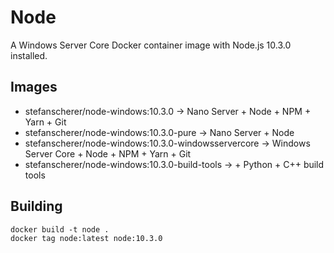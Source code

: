 # Node

A Windows Server Core Docker container image with Node.js 10.3.0 installed.

## Images

- stefanscherer/node-windows:10.3.0 -> Nano Server + Node + NPM + Yarn + Git
- stefanscherer/node-windows:10.3.0-pure -> Nano Server + Node
- stefanscherer/node-windows:10.3.0-windowsservercore -> Windows Server Core + Node + NPM + Yarn + Git
- stefanscherer/node-windows:10.3.0-build-tools -> + Python + C++ build tools

## Building

```
docker build -t node .
docker tag node:latest node:10.3.0
```

